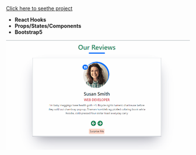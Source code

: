 [Click here to seethe project](https://menu-project-with-react.vercel.app/)
<br>
- __React Hooks__ <br>
- __Props/States/Components__<br>
- __Bootstrap5__<br>

<div align="center"><img src="https://github.com/MehmetCakir1/reviewsProjectWithReact/blob/master/reviewProject.gif"</div>
